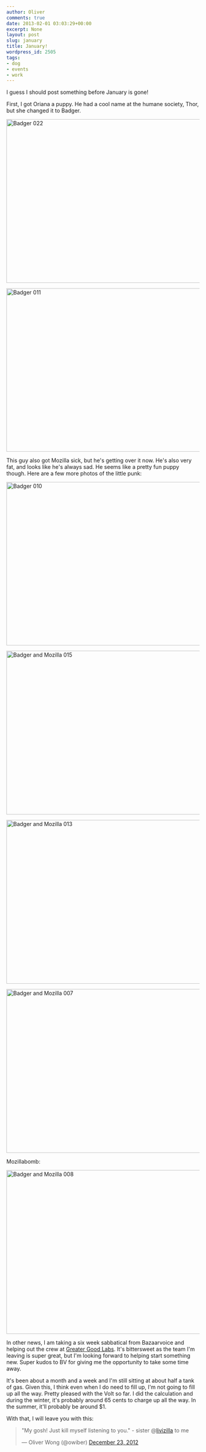 ```yaml
---
author: Oliver
comments: true
date: 2013-02-01 03:03:29+00:00
excerpt: None
layout: post
slug: january
title: January!
wordpress_id: 2505
tags:
- dog
- events
- work
---
```


I guess I should post something before January is gone!

First, I got Oriana a puppy. He had a cool name at the humane society, Thor, but she changed it to Badger.

<a href="http://www.flickr.com/photos/owiber/8434643558/" title="Badger 022 by owiber, on Flickr"><img src="https://farm9.staticflickr.com/8512/8434643558_0189aa3528_z.jpg" width="640" height="427" alt="Badger 022"></a>

<a href="http://www.flickr.com/photos/owiber/8434651010/" title="Badger 011 by owiber, on Flickr"><img src="https://farm9.staticflickr.com/8493/8434651010_290ab4df3c_z.jpg" width="640" height="426" alt="Badger 011"></a>

This guy also got Mozilla sick, but he's getting over it now. He's also very fat, and looks like he's always sad. He seems like a pretty fun puppy though. Here are a few more photos of the little punk:

<a href="http://www.flickr.com/photos/owiber/8434651520/" title="Badger 010 by owiber, on Flickr"><img src="https://farm9.staticflickr.com/8080/8434651520_582a0679d2_z.jpg" width="640" height="426" alt="Badger 010"></a>

<a href="http://www.flickr.com/photos/owiber/8434659284/" title="Badger and Mozilla 015 by owiber, on Flickr"><img src="https://farm9.staticflickr.com/8046/8434659284_4f8eaa1e02_z.jpg" width="640" height="427" alt="Badger and Mozilla 015"></a>

<a href="http://www.flickr.com/photos/owiber/8434660880/" title="Badger and Mozilla 013 by owiber, on Flickr"><img src="https://farm9.staticflickr.com/8095/8434660880_9e36b5483c_z.jpg" width="640" height="427" alt="Badger and Mozilla 013"></a>

<a href="http://www.flickr.com/photos/owiber/8433576941/" title="Badger and Mozilla 007 by owiber, on Flickr"><img src="https://farm9.staticflickr.com/8086/8433576941_198c05a8af_z.jpg" width="640" height="427" alt="Badger and Mozilla 007"></a>

Mozillabomb:

<a href="http://www.flickr.com/photos/owiber/8433576379/" title="Badger and Mozilla 008 by owiber, on Flickr"><img src="https://farm9.staticflickr.com/8329/8433576379_de70f95b1b_z.jpg" width="640" height="427" alt="Badger and Mozilla 008"></a>


In other news, I am taking a six week sabbatical from Bazaarvoice and helping out the crew at <a href="http://www.greatergoodlabs.com/">Greater Good Labs</a>. It's bittersweet as the team I'm leaving is super great, but I'm looking forward to helping start something new. Super kudos to BV for giving me the opportunity to take some time away.

It's been about a month and a week and I'm still sitting at about half a tank of gas. Given this, I think even when I do need to fill up, I'm not going to fill up all the way. Pretty pleased with the Volt so far. I did the calculation and during the winter, it's probably around 65 cents to charge up all the way. In the summer, it'll probably be around $1.

With that, I will leave you with this:

<blockquote class="twitter-tweet"><p>"My gosh! Just kill myself listening to you." - sister @<a href="https://twitter.com/livizilla">livizilla</a> to me</p>&mdash; Oliver Wong (@owiber) <a href="https://twitter.com/owiber/status/282722869140676608">December 23, 2012</a></blockquote>
<script async src="//platform.twitter.com/widgets.js" charset="utf-8"></script>
